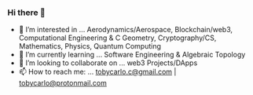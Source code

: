 ### Hi there 👋

- 🔭 I’m interested in ... Aerodynamics/Aerospace, Blockchain/web3, Computational      Engineering & C Geometry, Cryptography/CS, Mathematics, Physics, Quantum Computing
- 🌱 I’m currently learning ... Software Engineering & Algebraic Topology
- 👯 I’m looking to collaborate on ... web3 Projects/DApps 
- 📫 How to reach me: ... tobycarlo.c@gmail.com | tobycarlo@protonmail.com
